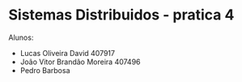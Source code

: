 # Sistemas Distribuidos - pratica 4

Alunos:

* Lucas Oliveira David 407917
* João Vitor Brandão Moreira 407496
* Pedro Barbosa
